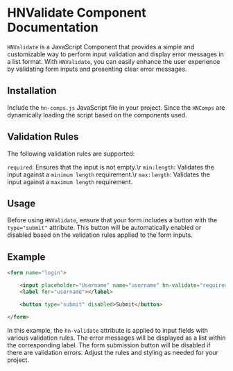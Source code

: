 # HNValidate Component Documentation

`HNValidate` is a JavaScript Component that provides a simple and customizable way to perform input validation and display error messages in a list format. With `HNValidate`, you can easily enhance the user experience by validating form inputs and presenting clear error messages.

## Installation

Include the `hn-comps.js` JavaScript file in your project. Since the `HNComps` are dynamically loading the script based on the components used.

## Validation Rules

The following validation rules are supported:

`required`: Ensures that the input is not empty.\r
`min:length`: Validates the input against a `minimum length` requirement.\r
`max:length`: Validates the input against a `maximum length` requirement.

## Usage

Before using `HNValidate`, ensure that your form includes a button with the `type="submit"` attribute. This button will be automatically enabled or disabled based on the validation rules applied to the form inputs.

## Example

```html
<form name="login">

    <input placeholder="Username" name="username" hn-validate="required min:8 max:12">
    <label for="username"></label>

    <button type="submit" disabled>Submit</button>

</form>
```

In this example, the `hn-validate` attribute is applied to input fields with various validation rules. The error messages will be displayed as a list within the corresponding label. The form submission button will be disabled if there are validation errors. Adjust the rules and styling as needed for your project.